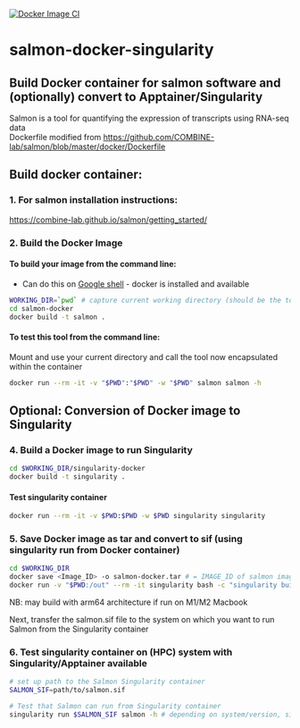 [![Docker Image CI](https://github.com/mattgalbraith/salmon-docker-singularity/actions/workflows/docker-image.yml/badge.svg)](https://github.com/mattgalbraith/salmon-docker-singularity/actions/workflows/docker-image.yml)
# salmon-docker-singularity
## Build Docker container for salmon software and (optionally) convert to Apptainer/Singularity  
Salmon is a tool for quantifying the expression of transcripts using RNA-seq data  
Dockerfile modified from https://github.com/COMBINE-lab/salmon/blob/master/docker/Dockerfile

## Build docker container:  

### 1. For salmon installation instructions:  
https://combine-lab.github.io/salmon/getting_started/   

### 2. Build the Docker Image

#### To build your image from the command line:
* Can do this on [Google shell](https://shell.cloud.google.com) - docker is installed and available

```bash
WORKING_DIR=`pwd` # capture current working directory (should be the top-level salmon-docker-singularity directory)
cd salmon-docker
docker build -t salmon .
```

#### To test this tool from the command line:
Mount and use your current directory and call the tool now encapsulated within the container
```bash
docker run --rm -it -v "$PWD":"$PWD" -w "$PWD" salmon salmon -h
```

## Optional: Conversion of Docker image to Singularity

### 4. Build a Docker image to run Singularity

```bash
cd $WORKING_DIR/singularity-docker
docker build -t singularity .
```

#### Test singularity container
```bash
docker run --rm -it -v $PWD:$PWD -w $PWD singularity singularity
```

### 5. Save Docker image as tar and convert to sif (using singularity run from Docker container)
```bash
cd $WORKING_DIR
docker save <Image_ID> -o salmon-docker.tar # = IMAGE_ID of salmon image
docker run -v "$PWD:/out" --rm -it singularity bash -c "singularity build /out/salmon.sif docker-archive:///out/salmon-docker.tar"
```
NB: may build with arm64 architecture if run on M1/M2 Macbook  

Next, transfer the salmon.sif file to the system on which you want to run Salmon from the Singularity container

### 6. Test singularity container on (HPC) system with Singularity/Apptainer available
```bash
# set up path to the Salmon Singularity container
SALMON_SIF=path/to/salmon.sif

# Test that Salmon can run from Singularity container
singularity run $SALMON_SIF salmon -h # depending on system/version, singularity is now called apptainer
```

